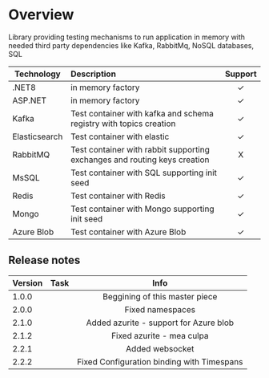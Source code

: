 # Overview
Library providing testing mechanisms to run application in memory with needed third party dependencies like Kafka, RabbitMq, NoSQL databases, SQL

|Technology|Description| Support  |
|-|:-|:-:|
| .NET8|in memory factory| &#x2713; |
| ASP.NET|in memory factory| &#x2713; | 
| Kafka|Test container with kafka and schema registry with topics creation| &#x2713; | 
| Elasticsearch| Test container with elastic| &#x2713; |
| RabbitMQ|Test container with rabbit supporting exchanges and routing keys creation| X |
| MsSQL|Test container with SQL supporting init seed| &#x2713; |
| Redis|Test container with Redis| &#x2713; |
| Mongo|Test container with Mongo supporting init seed | &#x2713; |
| Azure Blob |Test container with Azure Blob | &#x2713; |

## Release notes


| Version | Task |                    Info                    |
|---------|:-|:------------------------------------------:|
| 1.0.0   | |       Beggining of this master piece       |
| 2.0.0   | |              Fixed namespaces              |
| 2.1.0   | |   Added azurite - support for Azure blob   |
| 2.1.2   | |         Fixed azurite - mea culpa          |
| 2.2.1   | |              Added websocket               |
| 2.2.2   | | Fixed Configuration binding with Timespans |

